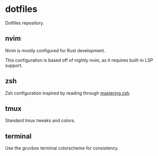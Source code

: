 # dotfiles

Dotfiles repository.

## nvim

Nvim is mostly configured for Rust development.

This configuration is based off of nightly nvim, as it requires built-in LSP
support.

## zsh

Zsh configuration inspired by reading through [mastering
zsh](https://github.com/rothgar/mastering-zsh).

## tmux

Standard tmux tweaks and colors.

## terminal

Use the gruvbox terminal colorscheme for consistency.
